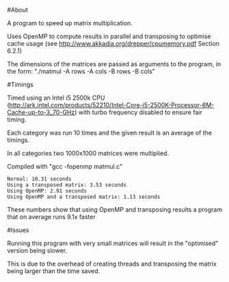 #About


A program to speed up matrix multiplication.


Uses OpenMP to compute results in parallel and transposing to optimise cache usage (see http://www.akkadia.org/drepper/cpumemory.pdf Section 6.2.1)


The dimensions of the matrices are passed as arguments to the program, in the form: "./matmul -A rows -A cols -B rows -B cols"


#Timings

Timed using an Intel i5 2500k CPU (http://ark.intel.com/products/52210/Intel-Core-i5-2500K-Processor-6M-Cache-up-to-3_70-GHz) with turbo frequency disabled to ensure fair timing.


Each category was run 10 times and the given result is an average of the timings.


In all categories two 1000x1000 matrices were multiplied.


Compiled with "gcc -fopenmp matmul.c"


	Normal: 10.31 seconds
	Using a transposed matrix: 3.53 seconds
	Using OpenMP: 2.91 seconds
	Using OpenMP and a transposed matrix: 1.13 seconds


These numbers show that using OpenMP and transposing results a program that on average runs 9.1x faster

#Issues

Running this program with very small matrices will result in the "optimised" version being slower.


This is due to the overhead of creating threads and transposing the matrix being larger than the time saved.




